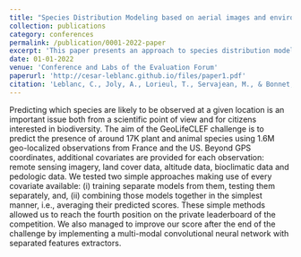 ```yaml
---
title: "Species Distribution Modeling based on aerial images and environmental features with Convolutional Neural Networks"
collection: publications
category: conferences
permalink: /publication/0001-2022-paper
excerpt: 'This paper presents an approach to species distribution modeling using convolutional neural networks, integrating aerial imagery and environmental data to predict species presence across diverse geographical locations.'
date: 01-01-2022
venue: 'Conference and Labs of the Evaluation Forum'
paperurl: 'http://cesar-leblanc.github.io/files/paper1.pdf'
citation: 'Leblanc, C., Joly, A., Lorieul, T., Servajean, M., & Bonnet, P. (2022, September). Species Distribution Modeling based on aerial images and environmental features with Convolutional Neural Networks. In CLEF (Working Notes) (pp. 2123-2150).'
---
```


Predicting which species are likely to be observed at a given location is an important issue both from a scientific point of view and for citizens interested in biodiversity.
The aim of the GeoLifeCLEF challenge is to predict the presence of around 17K plant and animal species using 1.6M geo-localized observations from France and the US.
Beyond GPS coordinates, additional covariates are provided for each observation: remote sensing imagery, land cover data, altitude data, bioclimatic data and pedologic data.
We tested two simple approaches making use of every covariate available: (i) training separate models from them, testing them separately, and, (ii) combining those models together in the simplest manner, i.e., averaging their predicted scores.
These simple methods allowed us to reach the fourth position on the private leaderboard of the competition.
We also managed to improve our score after the end of the challenge by implementing a multi-modal convolutional neural network with separated features extractors.